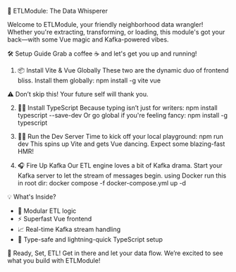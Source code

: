 🚀 ETLModule: The Data Whisperer

Welcome to ETLModule, your friendly neighborhood data wrangler! Whether you're extracting, transforming, or loading, this module's got your back—with some Vue magic and Kafka-powered vibes.

🛠️ Setup Guide
Grab a coffee ☕ and let's get you up and running!

1. 📦 Install Vite & Vue Globally
These two are the dynamic duo of frontend bliss. Install them globally:
    npm install -g vite vue

⚠️ Don’t skip this! Your future self will thank you.

2. 🧙‍♂️ Install TypeScript
Because typing isn’t just for writers:
    npm install typescript --save-dev
Or go global if you're feeling fancy:
    npm install -g typescript

3. 🏃‍♀️ Run the Dev Server
Time to kick off your local playground:
    npm run dev
This spins up Vite and gets Vue dancing. Expect some blazing-fast HMR!

4. 🎧 Fire Up Kafka
Our ETL engine loves a bit of Kafka drama. Start your Kafka server to let the stream of messages begin.
using Docker run this in root dir:
    docker compose -f docker-compose.yml up -d

💡 What's Inside?
- 🧩 Modular ETL logic
- ⚡ Superfast Vue frontend
- 📈 Real-time Kafka stream handling
- 🎯 Type-safe and lightning-quick TypeScript setup

🏁 Ready, Set, ETL!
Get in there and let your data flow. We’re excited to see what you build with ETLModule!
